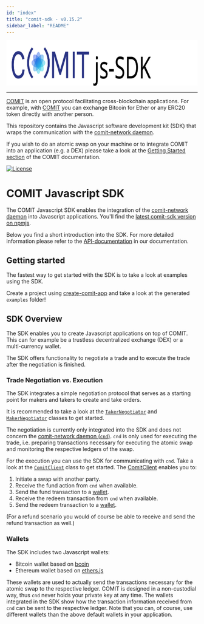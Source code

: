 ```yaml
---
id: "index"
title: "comit-sdk - v0.15.2"
sidebar_label: "README"
---
```


<a href="https://comit.network/docs/comit-sdk/index">
  <img src="https://github.com/comit-network/comit-js-sdk/raw/master/logo.svg?sanitize=true" height="120px" />
</a>

---

[COMIT](https://comit.network) is an open protocol facilitating cross-blockchain applications.
For example, with [COMIT](https://comit.network) you can exchange Bitcoin for Ether or any ERC20 token directly with another person.

This repository contains the Javascript software development kit (SDK) that wraps the communication with the [comit-network daemon](https://github.com/comit-network/comit-rs).

If you wish to do an atomic swap on your machine or to integrate COMIT into an application (e.g. a DEX) please take a look at the [Getting Started section](https://comit.network/docs/getting-started/create-comit-app/) of the COMIT documentation.

[![License](https://img.shields.io/badge/License-Apache%202.0-blue.svg)](https://opensource.org/licenses/Apache-2.0)

# COMIT Javascript SDK

The COMIT Javascript SDK enables the integration of the [comit-network daemon](https://github.com/comit-network/comit-rs) into Javascript applications.
You'll find the [latest comit-sdk version on npmjs](https://www.npmjs.com/package/comit-sdk).

Below you find a short introduction into the SDK. For more detailed information please refer to the [API-documentation](https://comit.network/docs/comit-sdk/index) in our documentation.

## Getting started

The fastest way to get started with the SDK is to take a look at examples using the SDK.

Create a project using [create-comit-app](https://github.com/comit-network/create-comit-app) and take a look at the generated `examples` folder! 

## SDK Overview

The SDK enables you to create Javascript applications on top of COMIT.
This can for example be a trustless decentralized exchange (DEX) or a multi-currency wallet. 

The SDK offers functionality to negotiate a trade and to execute the trade after the negotiation is finished.

### Trade Negotiation vs. Execution

The SDK integrates a simple negotiation protocol that serves as a starting point for makers and takers to create and take orders.

It is recommended to take a look at the [`TakerNegotiator`](https://github.com/comit-network/comit-js-sdk/blob/master/src/negotiation/taker_negotiator.ts) and [`MakerNegotiator`](https://github.com/comit-network/comit-js-sdk/blob/master/src/negotiation/maker_negotiator.ts) classes to get started.

The negotiation is currently only integrated into the SDK and does not concern the [comit-network daemon (`cnd`)](https://github.com/comit-network/comit-rs).
`cnd` is only used for executing the trade, i.e. preparing transactions necessary for executing the atomic swap and monitoring the respective ledgers of the swap. 

For the execution you can use the SDK for communicating with `cnd`. 
Take a look at the [`ComitClient`](https://github.com/comit-network/comit-js-sdk/blob/master/src/comitClient.ts) class to get started. 
The [ComitClient](https://github.com/comit-network/comit-js-sdk/blob/master/src/comitClient.ts) enables you to:

1. Initiate a swap with another party.
2. Receive the fund action from `cnd` when available.
3. Send the fund transaction to a [wallet](#wallets).
4. Receive the redeem transaction from `cnd` when available.
5. Send the redeem transaction to a [wallet](#wallets).

(For a refund scenario you would of course be able to receive and send the refund transaction as well.)

### Wallets

The SDK includes two Javascript wallets:

* Bitcoin wallet based on [bcoin](https://github.com/bcoin-org/bcoin)
* Ethereum wallet based on [ethers.js](https://github.com/ethers-io/ethers.js/)

These wallets are used to actually send the transactions necessary for the atomic swap to the respective ledger.
COMIT is designed in a non-custodial way, thus `cnd` never holds your private key at any time.
The wallets integrated in the SDK show how the transaction information received from `cnd` can be sent to the respective ledger.
Note that you can, of course, use different wallets than the above default wallets in your application.
